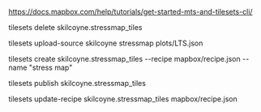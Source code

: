 https://docs.mapbox.com/help/tutorials/get-started-mts-and-tilesets-cli/

tilesets delete skilcoyne.stressmap_tiles

tilesets upload-source skilcoyne stressmap plots/LTS.json

tilesets create skilcoyne.stressmap_tiles --recipe mapbox/recipe.json --name "stress map"

tilesets publish skilcoyne.stressmap_tiles


tilesets update-recipe skilcoyne.stressmap_tiles mapbox/recipe.json